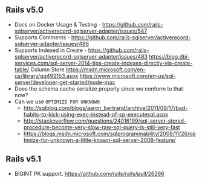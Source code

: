 
## Rails v5.0

* Docs on Docker Usage & Testing - https://github.com/rails-sqlserver/activerecord-sqlserver-adapter/issues/547
* Supports Comments - https://github.com/rails-sqlserver/activerecord-sqlserver-adapter/issues/486
* Supports Indexed in Create - https://github.com/rails-sqlserver/activerecord-sqlserver-adapter/issues/483
  https://blog.dbi-services.com/sql-server-2014-tips-create-indexes-directly-via-create-table/
  Column Store https://msdn.microsoft.com/en-us/library/gg492153.aspx
  https://www.microsoft.com/en-us/sql-server/developer-get-started/node-mac
* Does the schema cache serialize properly since we conform to that now?
* Can we use `OPTIMIZE FOR UNKNOWN`
  - http://sqlblog.com/blogs/aaron_bertrand/archive/2011/09/17/bad-habits-to-kick-using-exec-instead-of-sp-executesql.aspx
  - http://stackoverflow.com/questions/24016199/sql-server-stored-procedure-become-very-slow-raw-sql-query-is-still-very-fast
  - https://blogs.msdn.microsoft.com/sqlprogrammability/2008/11/26/optimize-for-unknown-a-little-known-sql-server-2008-feature/


## Rails v5.1

* BIGINT PK support. https://github.com/rails/rails/pull/26266

